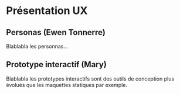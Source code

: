 # Présentation UX

## Personas (Ewen Tonnerre)
Blablabla les personnas...


## Prototype interactif (Mary)
Blablabla les prototypes interactifs sont des outils de conception plus évolués que les maquettes statiques par exemple.
